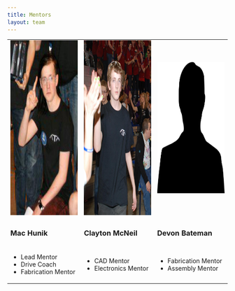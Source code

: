 ```yaml
---
title: Mentors
layout: team
---
```


<table>
    <tr>
        <td>
            <img style="height:400px;width:300px;" src="/members/mac-hunik.jpg" alt="Mac Hunik" class="img-rounded">
        </td>
        <td>
            <img style="height:400px;width:300px;" src="/members/clayton-mcneil.jpg" alt="Clayton McNeil" class="img-rounded">
        </td>
        <td>
            <img style="height:300px;width:300px;" src="/members/placeholderM.png" alt="Devon Bateman" class="img-rounded">
        </td>
    </tr>
    <tr>
        <td>
            <h3>Mac Hunik</h3>
        </td>
        <td>
            <h3>Clayton McNeil</h3>
        </td>
        <td>
            <h3>Devon Bateman</h3>
        </td>
    </tr>
    <tr>
        <td>
            <ul class="list-unstyled">
                <li>Lead Mentor
                <li>Drive Coach
                <li>Fabrication Mentor
            </ul>
        </td>
        <td>
            <ul class="list-unstyled">
  				<li>CAD Mentor
                <li>Electronics Mentor
            </ul>
        </td>
        <td>
            <ul class="list-unstyled">
                <li>Fabrication Mentor
                <li>Assembly Mentor
            </ul>
        </td>
    </tr>
</table>
